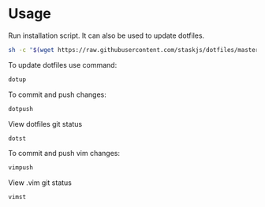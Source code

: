 # Usage

Run installation script. It can also be used to update dotfiles.
```sh
sh -c "$(wget https://raw.githubusercontent.com/staskjs/dotfiles/master/install.sh -O -)"
```

To update dotfiles use command:
```sh
dotup
```

To commit and push changes:
```sh
dotpush
```

View dotfiles git status
```sh
dotst
```

To commit and push vim changes:
```sh
vimpush
```

View .vim git status
```sh
vimst
```
